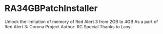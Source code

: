 # RA34GBPatchInstaller
 Unlock the limitation of memory of Red Alert 3 from 2GB to 4GB
 As a part of Red Alert 3: Corona Project
 Author: RC     Special Thanks to Lanyi